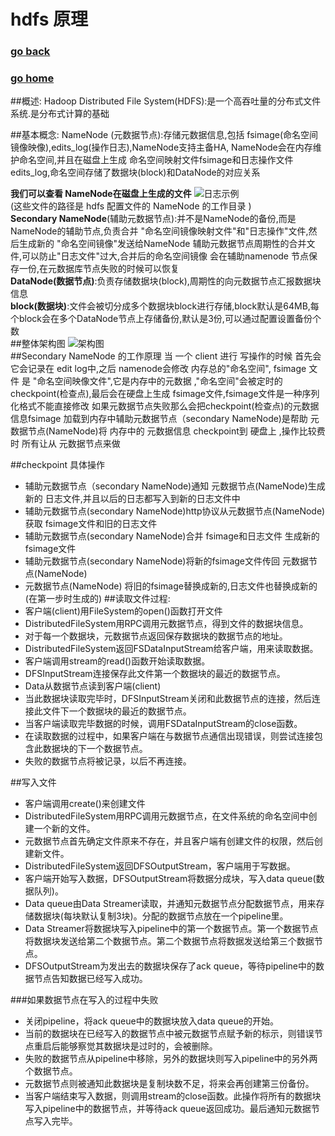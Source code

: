 # hdfs 原理
### [go back](/hdfs.md)      
### [go home](../README.md)     
##概述:
Hadoop Distributed File System(HDFS):是一个高吞吐量的分布式文件系统.是分布式计算的基础

##基本概念:
NameNode (元数据节点):存储元数据信息,包括 fsimage(命名空间镜像映像),edits_log(操作日志),NameNode支持主备HA,
NameNode会在内存维护命名空间,并且在磁盘上生成 命名空间映射文件fsimage和日志操作文件 edits_log,命名空间存储了数据块(block)和DataNode的对应关系
              
**我们可以查看 NameNode在磁盘上生成的文件**
![日志示例](/static/img/165511_JHWG_2969788.png)  
(这些文件的路径是  hdfs 配置文件的 NameNode 的工作目录 )  
**Secondary NameNode**(辅助元数据节点):并不是NameNode的备份,而是 NameNode的辅助节点,负责合并 "命名空间镜像映射文件"和"日志操作"文件,然后生成新的 "命名空间镜像"发送给NameNode 
辅助元数据节点周期性的合并文件,可以防止"日志文件"过大,合并后的命名空间镜像 会在辅助namenode 节点保存一份,在元数据库节点失败的时候可以恢复  
**DataNode(数据节点)**:负责存储数据块(block),周期性的向元数据节点汇报数据块信息  
**block(数据块)**:文件会被切分成多个数据块block进行存储,block默认是64MB,每个block会在多个DataNode节点上存储备份,默认是3份,可以通过配置设置备份个数  
##整体架构图
![架构图](/static/img/175900_voia_2969788.png)  
##Secondary NameNode 的工作原理
当 一个 client 进行 写操作的时候 首先会它会记录在 edit log中,之后 namenode会修改 内存总的"命名空间", fsimage 文件 是 "命名空间映像文件",它是内存中的元数据 ,"命名空间"会被定时的checkpoint(检查点),最后会在硬盘上生成 fsimage文件,fsimage文件是一种序列化格式不能直接修改 
如果元数据节点失败那么会把checkpoint(检查点)的元数据信息fsimage 加载到内存中辅助元数据节点（secondary NameNode)是帮助 元数据节点(NameNode)将 内存中的 元数据信息 checkpoint到 硬盘上 ,操作比较费时 所有让从 元数据节点来做
       
##checkpoint 具体操作
+ 辅助元数据节点（secondary NameNode)通知 元数据节点(NameNode)生成 新的 日志文件,并且以后的日志都写入到新的日志文件中
+ 辅助元数据节点(secondary NameNode)http协议从元数据节点(NameNode)获取 fsimage文件和旧的日志文件
+ 辅助元数据节点(secondary NameNode)合并 fsimage和日志文件 生成新的fsimage文件
+ 辅助元数据节点(secondary NameNode)将新的fsimage文件传回 元数据节点(NameNode)
+ 元数据节点(NameNode) 将旧的fsimage替换成新的,日志文件也替换成新的(在第一步时生成的)
##读取文件过程:
+ 客户端(client)用FileSystem的open()函数打开文件
+ DistributedFileSystem用RPC调用元数据节点，得到文件的数据块信息。
+ 对于每一个数据块，元数据节点返回保存数据块的数据节点的地址。
+ DistributedFileSystem返回FSDataInputStream给客户端，用来读取数据。
+ 客户端调用stream的read()函数开始读取数据。
+ DFSInputStream连接保存此文件第一个数据块的最近的数据节点。
+ Data从数据节点读到客户端(client)
+ 当此数据块读取完毕时，DFSInputStream关闭和此数据节点的连接，然后连接此文件下一个数据块的最近的数据节点。
+ 当客户端读取完毕数据的时候，调用FSDataInputStream的close函数。
+ 在读取数据的过程中，如果客户端在与数据节点通信出现错误，则尝试连接包含此数据块的下一个数据节点。
+ 失败的数据节点将被记录，以后不再连接。
  
##写入文件
  
+ 客户端调用create()来创建文件
+ DistributedFileSystem用RPC调用元数据节点，在文件系统的命名空间中创建一个新的文件。
+ 元数据节点首先确定文件原来不存在，并且客户端有创建文件的权限，然后创建新文件。
+ DistributedFileSystem返回DFSOutputStream，客户端用于写数据。
+ 客户端开始写入数据，DFSOutputStream将数据分成块，写入data queue(数据队列)。
+ Data queue由Data Streamer读取，并通知元数据节点分配数据节点，用来存储数据块(每块默认复制3块)。分配的数据节点放在一个pipeline里。
+ Data Streamer将数据块写入pipeline中的第一个数据节点。第一个数据节点将数据块发送给第二个数据节点。第二个数据节点将数据发送给第三个数据节点。
+ DFSOutputStream为发出去的数据块保存了ack queue，等待pipeline中的数据节点告知数据已经写入成功。
  
###如果数据节点在写入的过程中失败
  
+ 关闭pipeline，将ack queue中的数据块放入data queue的开始。
+ 当前的数据块在已经写入的数据节点中被元数据节点赋予新的标示，则错误节点重启后能够察觉其数据块是过时的，会被删除。
+ 失败的数据节点从pipeline中移除，另外的数据块则写入pipeline中的另外两个数据节点。  
+ 元数据节点则被通知此数据块是复制块数不足，将来会再创建第三份备份。  
+ 当客户端结束写入数据，则调用stream的close函数。此操作将所有的数据块写入pipeline中的数据节点，并等待ack queue返回成功。最后通知元数据节点写入完毕。